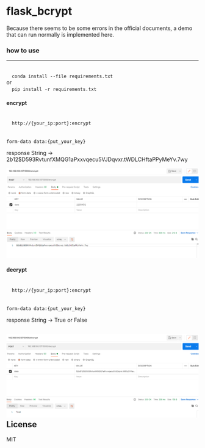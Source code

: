 # flask_bcrypt

Because there seems to be some errors in the official documents, a demo that can run normally is implemented here.

### how to use
---
<code>
  conda install --file requirements.txt
</code>
or 
<code>
  pip install -r requirements.txt
</code>


#### encrypt

<code>
  http://{your_ip:port}:encrypt
  
  form-data
    data:{put_your_key}
</code>

response String -> $2b$12$D593RvtunfXMQG1aPxxvqecu5VJDqvxr.tWDLCHftaPPyMeYv.7wy

![alt text](encrypt.png "Title")
  
#### decrypt

<code>
  http://{your_ip:port}:encrypt
  
  form-data
    data:{put_your_key}
</code>

response
  String -> True or False 
  
![alt text](decrypt.png "Title")  
License
---
MIT

